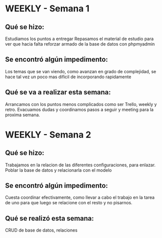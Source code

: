 # WEEKLY - Semana 1

## Qué se hizo: 
Estudiamos los puntos a entregar
Repasamos el material de estudio para ver que hacia falta reforzar
armado de la base de datos con phpmyadmin

## Se encontró algún impedimento: 
Los temas que se van viendo, como avanzan en grado de complejidad, se hace tal vez un poco mas dificil de incorporando rapidamente

## Qué se va a realizar esta semana:
Arrancamos con los puntos menos complicados como ser Trello, weekly y retro. 
Evacuamos dudas y coordinamos pasos a seguir y meeting para la proxima semana. 

# WEEKLY - Semana 2

## Qué se hizo: 
Trabajamos en la relacion de las diferentes configuraciones, para enlazar.
Poblar la base de datos y relacionarla con el modelo


## Se encontró algún impedimento:
Cuesta coordinar efectivamente, como llevar a cabo el trabajo en la tarea de uno para que luego se relacione con el resto y no pisarnos. 

## Qué se realizó esta semana: 
CRUD de base de datos, relaciones
